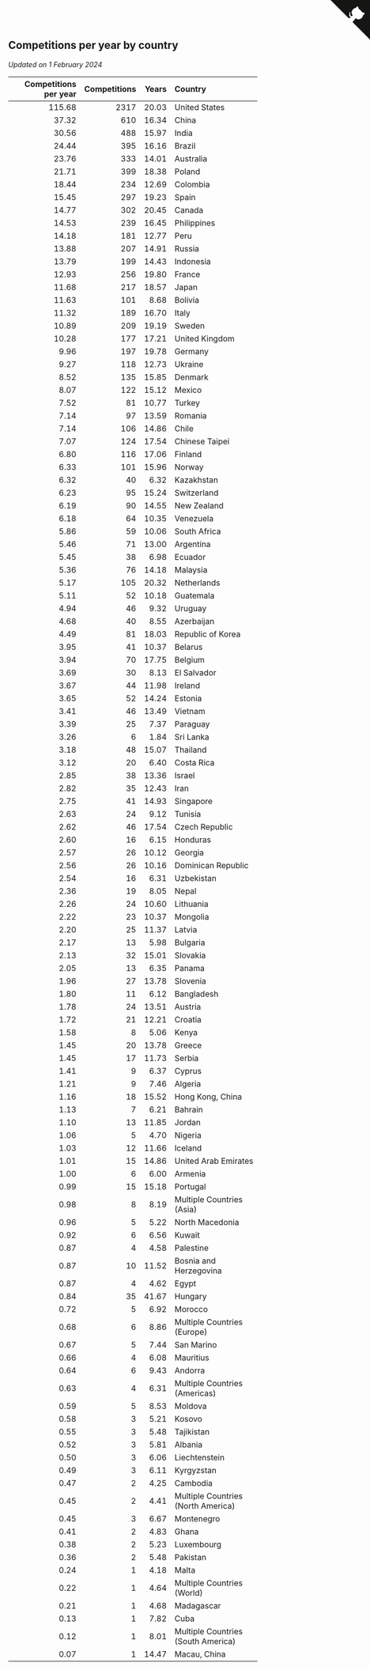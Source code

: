 ## Competitions per year by country

*Updated on  1 February 2024*

| Competitions per year | Competitions | Years | Country |
| ---: | ---: | ---: | :--- |
| 115.68 | 2317 | 20.03 | United States |
| 37.32 | 610 | 16.34 | China |
| 30.56 | 488 | 15.97 | India |
| 24.44 | 395 | 16.16 | Brazil |
| 23.76 | 333 | 14.01 | Australia |
| 21.71 | 399 | 18.38 | Poland |
| 18.44 | 234 | 12.69 | Colombia |
| 15.45 | 297 | 19.23 | Spain |
| 14.77 | 302 | 20.45 | Canada |
| 14.53 | 239 | 16.45 | Philippines |
| 14.18 | 181 | 12.77 | Peru |
| 13.88 | 207 | 14.91 | Russia |
| 13.79 | 199 | 14.43 | Indonesia |
| 12.93 | 256 | 19.80 | France |
| 11.68 | 217 | 18.57 | Japan |
| 11.63 | 101 | 8.68 | Bolivia |
| 11.32 | 189 | 16.70 | Italy |
| 10.89 | 209 | 19.19 | Sweden |
| 10.28 | 177 | 17.21 | United Kingdom |
| 9.96 | 197 | 19.78 | Germany |
| 9.27 | 118 | 12.73 | Ukraine |
| 8.52 | 135 | 15.85 | Denmark |
| 8.07 | 122 | 15.12 | Mexico |
| 7.52 | 81 | 10.77 | Turkey |
| 7.14 | 97 | 13.59 | Romania |
| 7.14 | 106 | 14.86 | Chile |
| 7.07 | 124 | 17.54 | Chinese Taipei |
| 6.80 | 116 | 17.06 | Finland |
| 6.33 | 101 | 15.96 | Norway |
| 6.32 | 40 | 6.32 | Kazakhstan |
| 6.23 | 95 | 15.24 | Switzerland |
| 6.19 | 90 | 14.55 | New Zealand |
| 6.18 | 64 | 10.35 | Venezuela |
| 5.86 | 59 | 10.06 | South Africa |
| 5.46 | 71 | 13.00 | Argentina |
| 5.45 | 38 | 6.98 | Ecuador |
| 5.36 | 76 | 14.18 | Malaysia |
| 5.17 | 105 | 20.32 | Netherlands |
| 5.11 | 52 | 10.18 | Guatemala |
| 4.94 | 46 | 9.32 | Uruguay |
| 4.68 | 40 | 8.55 | Azerbaijan |
| 4.49 | 81 | 18.03 | Republic of Korea |
| 3.95 | 41 | 10.37 | Belarus |
| 3.94 | 70 | 17.75 | Belgium |
| 3.69 | 30 | 8.13 | El Salvador |
| 3.67 | 44 | 11.98 | Ireland |
| 3.65 | 52 | 14.24 | Estonia |
| 3.41 | 46 | 13.49 | Vietnam |
| 3.39 | 25 | 7.37 | Paraguay |
| 3.26 | 6 | 1.84 | Sri Lanka |
| 3.18 | 48 | 15.07 | Thailand |
| 3.12 | 20 | 6.40 | Costa Rica |
| 2.85 | 38 | 13.36 | Israel |
| 2.82 | 35 | 12.43 | Iran |
| 2.75 | 41 | 14.93 | Singapore |
| 2.63 | 24 | 9.12 | Tunisia |
| 2.62 | 46 | 17.54 | Czech Republic |
| 2.60 | 16 | 6.15 | Honduras |
| 2.57 | 26 | 10.12 | Georgia |
| 2.56 | 26 | 10.16 | Dominican Republic |
| 2.54 | 16 | 6.31 | Uzbekistan |
| 2.36 | 19 | 8.05 | Nepal |
| 2.26 | 24 | 10.60 | Lithuania |
| 2.22 | 23 | 10.37 | Mongolia |
| 2.20 | 25 | 11.37 | Latvia |
| 2.17 | 13 | 5.98 | Bulgaria |
| 2.13 | 32 | 15.01 | Slovakia |
| 2.05 | 13 | 6.35 | Panama |
| 1.96 | 27 | 13.78 | Slovenia |
| 1.80 | 11 | 6.12 | Bangladesh |
| 1.78 | 24 | 13.51 | Austria |
| 1.72 | 21 | 12.21 | Croatia |
| 1.58 | 8 | 5.06 | Kenya |
| 1.45 | 20 | 13.78 | Greece |
| 1.45 | 17 | 11.73 | Serbia |
| 1.41 | 9 | 6.37 | Cyprus |
| 1.21 | 9 | 7.46 | Algeria |
| 1.16 | 18 | 15.52 | Hong Kong, China |
| 1.13 | 7 | 6.21 | Bahrain |
| 1.10 | 13 | 11.85 | Jordan |
| 1.06 | 5 | 4.70 | Nigeria |
| 1.03 | 12 | 11.66 | Iceland |
| 1.01 | 15 | 14.86 | United Arab Emirates |
| 1.00 | 6 | 6.00 | Armenia |
| 0.99 | 15 | 15.18 | Portugal |
| 0.98 | 8 | 8.19 | Multiple Countries (Asia) |
| 0.96 | 5 | 5.22 | North Macedonia |
| 0.92 | 6 | 6.56 | Kuwait |
| 0.87 | 4 | 4.58 | Palestine |
| 0.87 | 10 | 11.52 | Bosnia and Herzegovina |
| 0.87 | 4 | 4.62 | Egypt |
| 0.84 | 35 | 41.67 | Hungary |
| 0.72 | 5 | 6.92 | Morocco |
| 0.68 | 6 | 8.86 | Multiple Countries (Europe) |
| 0.67 | 5 | 7.44 | San Marino |
| 0.66 | 4 | 6.08 | Mauritius |
| 0.64 | 6 | 9.43 | Andorra |
| 0.63 | 4 | 6.31 | Multiple Countries (Americas) |
| 0.59 | 5 | 8.53 | Moldova |
| 0.58 | 3 | 5.21 | Kosovo |
| 0.55 | 3 | 5.48 | Tajikistan |
| 0.52 | 3 | 5.81 | Albania |
| 0.50 | 3 | 6.06 | Liechtenstein |
| 0.49 | 3 | 6.11 | Kyrgyzstan |
| 0.47 | 2 | 4.25 | Cambodia |
| 0.45 | 2 | 4.41 | Multiple Countries (North America) |
| 0.45 | 3 | 6.67 | Montenegro |
| 0.41 | 2 | 4.83 | Ghana |
| 0.38 | 2 | 5.23 | Luxembourg |
| 0.36 | 2 | 5.48 | Pakistan |
| 0.24 | 1 | 4.18 | Malta |
| 0.22 | 1 | 4.64 | Multiple Countries (World) |
| 0.21 | 1 | 4.68 | Madagascar |
| 0.13 | 1 | 7.82 | Cuba |
| 0.12 | 1 | 8.01 | Multiple Countries (South America) |
| 0.07 | 1 | 14.47 | Macau, China |


<a href="https://github.com/jonatanklosko/wca_statistics" class="github-corner" aria-label="View source on Github"><svg width="80" height="80" viewBox="0 0 250 250" style="fill:#151513; color:#fff; position: absolute; top: 0; border: 0; right: 0;" aria-hidden="true"><path d="M0,0 L115,115 L130,115 L142,142 L250,250 L250,0 Z"></path><path d="M128.3,109.0 C113.8,99.7 119.0,89.6 119.0,89.6 C122.0,82.7 120.5,78.6 120.5,78.6 C119.2,72.0 123.4,76.3 123.4,76.3 C127.3,80.9 125.5,87.3 125.5,87.3 C122.9,97.6 130.6,101.9 134.4,103.2" fill="currentColor" style="transform-origin: 130px 106px;" class="octo-arm"></path><path d="M115.0,115.0 C114.9,115.1 118.7,116.5 119.8,115.4 L133.7,101.6 C136.9,99.2 139.9,98.4 142.2,98.6 C133.8,88.0 127.5,74.4 143.8,58.0 C148.5,53.4 154.0,51.2 159.7,51.0 C160.3,49.4 163.2,43.6 171.4,40.1 C171.4,40.1 176.1,42.5 178.8,56.2 C183.1,58.6 187.2,61.8 190.9,65.4 C194.5,69.0 197.7,73.2 200.1,77.6 C213.8,80.2 216.3,84.9 216.3,84.9 C212.7,93.1 206.9,96.0 205.4,96.6 C205.1,102.4 203.0,107.8 198.3,112.5 C181.9,128.9 168.3,122.5 157.7,114.1 C157.9,116.9 156.7,120.9 152.7,124.9 L141.0,136.5 C139.8,137.7 141.6,141.9 141.8,141.8 Z" fill="currentColor" class="octo-body"></path></svg></a><style>.github-corner:hover .octo-arm{animation:octocat-wave 560ms ease-in-out}@keyframes octocat-wave{0%,100%{transform:rotate(0)}20%,60%{transform:rotate(-25deg)}40%,80%{transform:rotate(10deg)}}@media (max-width:500px){.github-corner:hover .octo-arm{animation:none}.github-corner .octo-arm{animation:octocat-wave 560ms ease-in-out}}</style>
